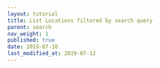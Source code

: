 ```yaml
---
layout: tutorial
title: List Locations filtered by search query
parent: search
nav_weight: 1
published: true
date: 2019-07-10
last_modified_at: 2019-07-12
---
```

